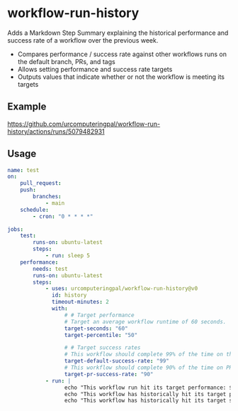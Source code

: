 # workflow-run-history

Adds a Markdown Step Summary explaining the historical performance and success rate of a workflow over the previous week.

-   Compares performance / success rate against other workflows runs on the default branch, PRs, and tags
-   Allows setting performance and success rate targets
-   Outputs values that indicate whether or not the workflow is meeting its targets

## Example

https://github.com/urcomputeringpal/workflow-run-history/actions/runs/5079482931

## Usage

```yaml
name: test
on:
    pull_request:
    push:
        branches:
            - main
    schedule:
        - cron: "0 * * * *"

jobs:
    test:
        runs-on: ubuntu-latest
        steps:
            - run: sleep 5
    performance:
        needs: test
        runs-on: ubuntu-latest
        steps:
            - uses: urcomputeringpal/workflow-run-history@v0
              id: history
              timeout-minutes: 2
              with:
                  # # Target performance
                  # Target an average workflow runtime of 60 seconds.
                  target-seconds: "60"
                  target-percentile: "50"

                  # # Target success rates
                  # This workflow should complete 99% of the time on the default branch.
                  target-default-success-rate: "99"
                  # This workflow should complete 90% of the time on PRs.
                  target-pr-success-rate: "90"
            - run: |
                  echo "This workflow run hit its target performance: ${{ steps.history.outputs.hit-target-seconds }}"
                  echo "This workflow has historically hit its target performance on PRs: ${{ steps.history.outputs.hit-target-pr-success-percentile }}"
                  echo "This workflow has historically hit its target success rate on main: ${{ steps.history.outputs.hit-target-default-success-rate }}"
```
